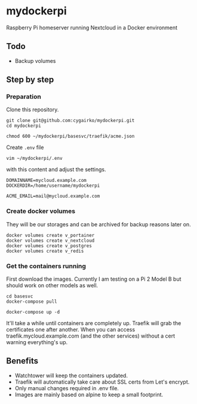 # mydockerpi
Raspberry Pi homeserver running Nextcloud in a Docker environment

## Todo
- Backup volumes

## Step by step
### Preparation
Clone this repository.
```
git clone git@github.com:cygairko/mydockerpi.git
cd mydockerpi
```
```
chmod 600 ~/mydockerpi/basesvc/traefik/acme.json
```

Create ```.env``` file
```
vim ~/mydockerpi/.env
```

with this content and adjust the settings.
```
DOMAINNAME=mycloud.example.com
DOCKERDIR=/home/username/mydockerpi

ACME_EMAIL=mail@mycloud.example.com
```

### Create docker volumes
They will be our storages and can be archived for backup reasons later on.
```
docker volumes create v_portainer
docker volumes create v_nextcloud
docker volumes create v_postgres
docker volumes create v_redis
```

### Get the containers running
First download the images. Currently I am testing on a Pi 2 Model B but should work on other models as well.
```
cd basesvc
docker-compose pull
```

```
docker-compose up -d
```
It'll take a while until containers are completely up. Traefik will grab the certificates one after another. When you can access traefik.mycloud.example.com (and the other services) without a cert warning everything's up.

## Benefits
- Watchtower will keep the containers updated.
- Traefik will automatically take care about SSL certs from Let's encrypt.
- Only manual changes required in .env file.
- Images are mainly based on alpine to keep a small footprint.
